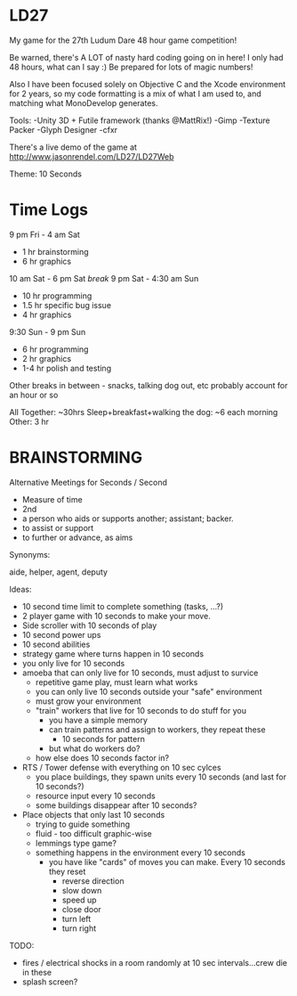 LD27
=============

My game for the 27th Ludum Dare 48 hour game competition!

Be warned, there's A LOT of nasty hard coding going on in here! I only had 48 hours, what can I say :) Be prepared for lots of magic numbers!

Also I have been focused solely on Objective C and the Xcode environment for 2 years, so my code formatting is a mix of what I am used to, and matching what MonoDevelop generates.

Tools:
-Unity 3D + Futile framework (thanks @MattRix!)
-Gimp
-Texture Packer
-Glyph Designer
-cfxr

There's a live demo of the game at http://www.jasonrendel.com/LD27/LD27Web

Theme: 10 Seconds

Time Logs
=============
9 pm Fri - 4 am Sat 
- 1 hr brainstorming
- 6 hr graphics

10 am Sat -  6 pm Sat *break* 9 pm Sat - 4:30 am Sun
- 10 hr programming
- 1.5 hr specific bug issue
- 4 hr graphics 

9:30 Sun - 9 pm Sun
- 6 hr programming
- 2 hr graphics
- 1-4 hr polish and testing

Other breaks in between - snacks, talking dog out, etc probably account for an hour or so

All Together: ~30hrs
Sleep+breakfast+walking the dog: ~6 each morning
Other: 3 hr

BRAINSTORMING
=============

Alternative Meetings for Seconds / Second
- Measure of time
- 2nd
- a person who aids or supports another; assistant; backer.
- to assist or support
- to further or advance, as aims

Synonyms:

aide, helper, agent, deputy

Ideas:
- 10 second time limit to complete something (tasks, ...?)
- 2 player game with 10 seconds to make your move.
- Side scroller with 10 seconds of play
- 10 second power ups
- 10 second abilities
- strategy game where turns happen in 10 seconds
- you only live for 10 seconds
- amoeba that can only live for 10 seconds, must adjust to survice
	- repetitive game play, must learn what works
	- you can only live 10 seconds outside your "safe" environment
	- must grow your environment
	- "train" workers that live for 10 seconds to do stuff for you
		- you have a simple memory
		- can train patterns and assign to workers, they repeat these
			- 10 seconds for pattern
		- but what do workers do?
	- how else does 10 seconds factor in?
- RTS / Tower defense with everything on 10 sec cylces
	- you place buildings, they spawn units every 10 seconds (and last for 10 seconds?)
	- resource input every 10 seconds
	- some buildings disappear after 10 seconds?
- Place objects that only last 10 seconds
 	- trying to guide something
 	- fluid - too difficult graphic-wise
 	- lemmings type game?
 	- something happens in the environment every 10 seconds
 		- you have like "cards" of moves you can make. Every 10 seconds they reset
 			- reverse direction
 			- slow down
 			- speed up
 			- close door
 			- turn left
 			- turn right


TODO:
- fires / electrical shocks in a room randomly at 10 sec intervals...crew die in these
- splash screen?
